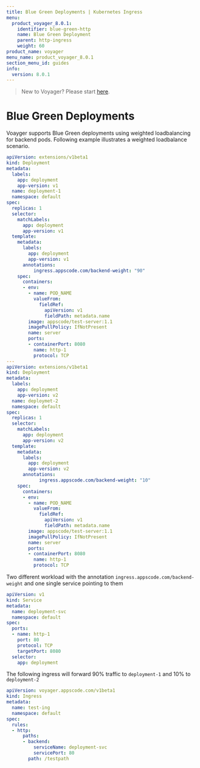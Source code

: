 ```yaml
---
title: Blue Green Deployments | Kubernetes Ingress
menu:
  product_voyager_8.0.1:
    identifier: blue-green-http
    name: Blue Green Deployment
    parent: http-ingress
    weight: 60
product_name: voyager
menu_name: product_voyager_8.0.1
section_menu_id: guides
info:
  version: 8.0.1
---
```


> New to Voyager? Please start [here](/products/voyager/8.0.1/concepts/overview).

# Blue Green Deployments

Voayger supports Blue Green deployments using weighted loadbalancing for backend pods. Following example illustrates a weighted loadbalance scenario.

```yaml
apiVersion: extensions/v1beta1
kind: Deployment
metadata:
  labels:
    app: deployment
    app-version: v1
  name: deployment-1
  namespace: default
spec:
  replicas: 1
  selector:
    matchLabels:
      app: deployment
      app-version: v1
  template:
    metadata:
      labels:
        app: deployment
        app-version: v1
      annotations:
          ingress.appscode.com/backend-weight: "90"
    spec:
      containers:
      - env:
        - name: POD_NAME
          valueFrom:
            fieldRef:
              apiVersion: v1
              fieldPath: metadata.name
        image: appscode/test-server:1.1
        imagePullPolicy: IfNotPresent
        name: server
        ports:
        - containerPort: 8080
          name: http-1
          protocol: TCP
---
apiVersion: extensions/v1beta1
kind: Deployment
metadata:
  labels:
    app: deployment
    app-version: v2
  name: deploymet-2
  namespace: default
spec:
  replicas: 1
  selector:
    matchLabels:
      app: deployment
      app-version: v2
  template:
    metadata:
      labels:
        app: deployment
        app-version: v2
      annotations:
            ingress.appscode.com/backend-weight: "10"
    spec:
      containers:
      - env:
        - name: POD_NAME
          valueFrom:
            fieldRef:
              apiVersion: v1
              fieldPath: metadata.name
        image: appscode/test-server:1.1
        imagePullPolicy: IfNotPresent
        name: server
        ports:
        - containerPort: 8080
          name: http-1
          protocol: TCP
```

Two different workload with the annotation `ingress.appscode.com/backend-weight` and one single service pointing to them

```yaml
apiVersion: v1
kind: Service
metadata:
  name: deployment-svc
  namespace: default
spec:
  ports:
  - name: http-1
    port: 80
    protocol: TCP
    targetPort: 8080
  selector:
    app: deployment
```

The following ingress will forward 90% traffic to `deployment-1` and 10% to `deployment-2`

```yml
apiVersion: voyager.appscode.com/v1beta1
kind: Ingress
metadata:
  name: test-ing
  namespace: default
spec:
  rules:
  - http:
      paths:
      - backend:
          serviceName: deployment-svc
          servicePort: 80
        path: /testpath
```
